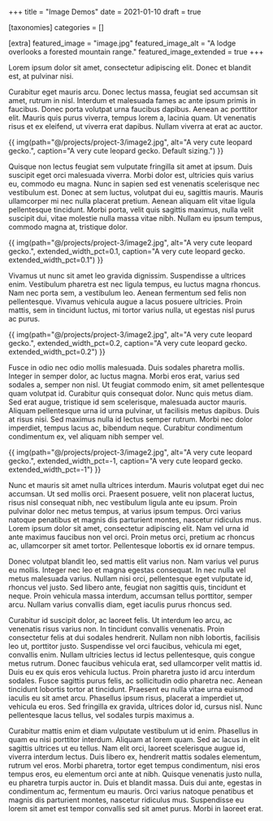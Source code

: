 +++
title = "Image Demos"
date = 2021-01-10
draft = true

[taxonomies]
categories = []

[extra]
featured_image = "image.jpg"
featured_image_alt = "A lodge overlooks a forested mountain range."
featured_image_extended = true
+++

Lorem ipsum dolor sit amet, consectetur adipiscing elit. Donec et blandit est, at pulvinar nisi. 

<!-- more -->

Curabitur eget mauris arcu. Donec lectus massa, feugiat sed accumsan sit amet, rutrum in nisl. Interdum et malesuada fames ac ante ipsum primis in faucibus. Donec porta volutpat urna faucibus dapibus. Aenean ac porttitor elit. Mauris quis purus viverra, tempus lorem a, lacinia quam. Ut venenatis risus et ex eleifend, ut viverra erat dapibus. Nullam viverra at erat ac auctor.

{{ img(path="@/projects/project-3/image2.jpg", alt="A very cute leopard gecko.", caption="A very cute leopard gecko. Default sizing.") }}

Quisque non lectus feugiat sem vulputate fringilla sit amet at ipsum. Duis suscipit eget orci malesuada viverra. Morbi dolor est, ultricies quis varius eu, commodo eu magna. Nunc in sapien sed est venenatis scelerisque nec vestibulum est. Donec at sem luctus, volutpat dui eu, sagittis mauris. Mauris ullamcorper mi nec nulla placerat pretium. Aenean aliquam elit vitae ligula pellentesque tincidunt. Morbi porta, velit quis sagittis maximus, nulla velit suscipit dui, vitae molestie nulla massa vitae nibh. Nullam eu ipsum tempus, commodo magna at, tristique dolor.

{{ img(path="@/projects/project-3/image2.jpg", alt="A very cute leopard gecko.", extended_width_pct=0.1, caption="A very cute leopard gecko. extended_width_pct=0.1") }}

Vivamus ut nunc sit amet leo gravida dignissim. Suspendisse a ultrices enim. Vestibulum pharetra est nec ligula tempus, eu luctus magna rhoncus. Nam nec porta sem, a vestibulum leo. Aenean fermentum sed felis non pellentesque. Vivamus vehicula augue a lacus posuere ultricies. Proin mattis, sem in tincidunt luctus, mi tortor varius nulla, ut egestas nisl purus ac purus.

{{ img(path="@/projects/project-3/image2.jpg", alt="A very cute leopard gecko.", extended_width_pct=0.2, caption="A very cute leopard gecko. extended_width_pct=0.2") }}

Fusce in odio nec odio mollis malesuada. Duis sodales pharetra mollis. Integer in semper dolor, ac luctus magna. Morbi eros erat, varius sed sodales a, semper non nisl. Ut feugiat commodo enim, sit amet pellentesque quam volutpat id. Curabitur quis consequat dolor. Nunc quis metus diam. Sed erat augue, tristique id sem scelerisque, malesuada auctor mauris. Aliquam pellentesque urna id urna pulvinar, ut facilisis metus dapibus. Duis at risus nisi. Sed maximus nulla id lectus semper rutrum. Morbi nec dolor imperdiet, tempus lacus ac, bibendum neque. Curabitur condimentum condimentum ex, vel aliquam nibh semper vel.

{{ img(path="@/projects/project-3/image2.jpg", alt="A very cute leopard gecko.", extended_width_pct=-1, caption="A very cute leopard gecko. extended_width_pct=-1") }}

Nunc et mauris sit amet nulla ultrices interdum. Mauris volutpat eget dui nec accumsan. Ut sed mollis orci. Praesent posuere, velit non placerat luctus, risus nisl consequat nibh, nec vestibulum ligula ante eu ipsum. Proin pulvinar dolor nec metus tempus, at varius ipsum tempus. Orci varius natoque penatibus et magnis dis parturient montes, nascetur ridiculus mus. Lorem ipsum dolor sit amet, consectetur adipiscing elit. Nam vel urna id ante maximus faucibus non vel orci. Proin metus orci, pretium ac rhoncus ac, ullamcorper sit amet tortor. Pellentesque lobortis ex id ornare tempus.

Donec volutpat blandit leo, sed mattis elit varius non. Nam varius vel purus eu mollis. Integer nec leo et magna egestas consequat. In nec nulla vel metus malesuada varius. Nullam nisi orci, pellentesque eget vulputate id, rhoncus vel justo. Sed libero ante, feugiat non sagittis quis, tincidunt et neque. Proin vehicula massa interdum, accumsan tellus porttitor, semper arcu. Nullam varius convallis diam, eget iaculis purus rhoncus sed.

Curabitur id suscipit dolor, ac laoreet felis. Ut interdum leo arcu, ac venenatis risus varius non. In tincidunt convallis venenatis. Proin consectetur felis at dui sodales hendrerit. Nullam non nibh lobortis, facilisis leo ut, porttitor justo. Suspendisse vel orci faucibus, vehicula mi eget, convallis enim. Nullam ultricies lectus id lectus pellentesque, quis congue metus rutrum. Donec faucibus vehicula erat, sed ullamcorper velit mattis id. Duis eu ex quis eros vehicula luctus. Proin pharetra justo id arcu interdum sodales. Fusce sagittis purus felis, ac sollicitudin odio pharetra nec. Aenean tincidunt lobortis tortor at tincidunt. Praesent eu nulla vitae urna euismod iaculis eu sit amet arcu. Phasellus ipsum risus, placerat a imperdiet ut, vehicula eu eros. Sed fringilla ex gravida, ultrices dolor id, cursus nisl. Nunc pellentesque lacus tellus, vel sodales turpis maximus a.

Curabitur mattis enim et diam vulputate vestibulum ut id enim. Phasellus in quam eu nisi porttitor interdum. Aliquam at lorem quam. Sed ac lacus in elit sagittis ultrices ut eu tellus. Nam elit orci, laoreet scelerisque augue id, viverra interdum lectus. Duis libero ex, hendrerit mattis sodales elementum, rutrum vel eros. Morbi pharetra, tortor eget tempus condimentum, nisi eros tempus eros, eu elementum orci ante at nibh. Quisque venenatis justo nulla, eu pharetra turpis auctor in. Duis et blandit massa. Duis dui ante, egestas in condimentum ac, fermentum eu mauris. Orci varius natoque penatibus et magnis dis parturient montes, nascetur ridiculus mus. Suspendisse eu lorem sit amet est tempor convallis sed sit amet purus. Morbi in laoreet erat.